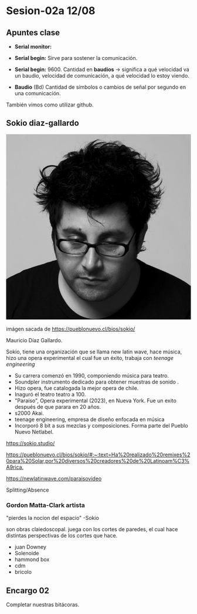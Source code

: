 # Sesion-02a 12/08

## Apuntes clase

* **Serial monitor:**

* **Serial begin:** Sirve para sostener la comunicación.

* **Serial begin:** 9600. Cantidad en **baudios** -> significa a qué velocidad va un baudio, velocidad de comunicación, a qué velocidad lo estoy viendo.

* **Baudio** (Bd) Cantidad de símbolos o cambios de señal por segundo en una comunicación.

También vimos como utilizar github.

## Sokio diaz-gallardo

![Foto-Sokio](./imagenes/Foto-Sokio.jpg)

imágen sacada de <https://pueblonuevo.cl/bios/sokio/>

Mauricio Díaz Gallardo.
 
Sokio, tiene una organización que se llama new latin wave, hace música, hizo una opera experimental el cual fue un éxito, trabaja con *teenage engineering*
 
* Su carrera comenzó en 1990, componiendo música para teatro.
* Soundpler  instrumento dedicado para obtener muestras de sonido .
* Hizo opera, fue catalogada la mejor opera de chile.
* Inaguró el teatro teatro a 100.
* "Paraíso", Opera experimental (2023), en Nueva York. Fue un exito después de que parara en 20 años.
* s2000 Akai.
* teenage engineering, empresa de diseño enfocada en música
* Incorporó 8 bit a sus mezclas y composiciones. Forma parte del Pueblo Nuevo Netlabel.


<https://sokio.studio/>

<https://pueblonuevo.cl/bios/sokio/#:~:text=Ha%20realizado%20remixes%20para%20Solar,por%20diversos%20creadores%20de%20Latinoam%C3%A9rica.>

<https://newlatinwave.com/paraisovideo>

Splitting/Absence 

### Gordon Matta-Clark artista 

"pierdes la nocion del espacio" -Sokio

son obras claiedoscopal. juega con los cortes de paredes, el cual hace distintas perspectivas de los cortes que hace.

* juan Downey
* Solenoide 
* hammond box
* cdm
* bricolo

## Encargo 02

Completar nuestras bitácoras.
